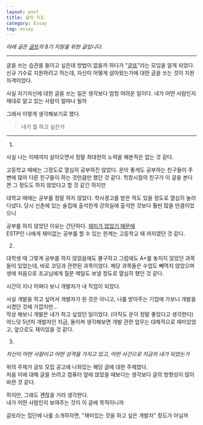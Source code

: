 ```yaml
---
layout: post
title: 삶의 지도
category: Essay
tag: essay
---
```


*아래 글은 [글또](http://bit.ly/geultto)의 8기 지원을 위한 글입니다.*

---

글을 쓰는 습관을 들이고 싶은데 방법이 없을까 하다가 "[글또](http://bit.ly/geultto)"라는 모임을 알게 되었다.  
신규 기수로 지원하려고 하는데, 자신이 어떻게 살아왔는가에 대한 글을 쓰는 것이 지원자격이었다.

사실 자기자신에 대한 글을 쓰는 일은 생각보다 엄청 어려운 일이다. 내가 어떤 사람인지 제대로 알고 있는 사람이 얼마나 될까  

그래서 이렇게 생각해보기로 했다.

> 내가 뭘 하고 싶은가

---

1.

사실 나는 이때까지 살아오면서 정말 최대한의 노력을 해본적은 없는 것 같다.

고등학교 때에는 그정도로 열심히 공부하진 않았다. 운이 좋게도 공부하는 친구들이 주변에 많아 다른 친구들이 하는 것만큼만 했던 것 같다. 학창시절의 친구가 이 글을 본다면 그 정도도 하지 않았다고 할 것 같긴 하지만

대학교 때에는 공부를 정말 하지 않았다. 학사경고를 받은 적도 있을 정도로 열심히 놀러 다녔다. 당시 신촌에 있는 술집에 출석한게 강의실에 출석한 것보다 훨씬 많을 만큼이었으니

공부를 하지 않았던 이유는 간단하다. <u>재미가 없었기 때문에</u>  
ESTP인 나에게 재미없는 공부를 할 수 있는 한계는 고등학교 때 까지였던 것 같다.

2.

대학생 때 그렇게 공부를 하지 않았음에도 불구하고 그럼에도 A+를 놓치지 않았던 과목들이 있었는데, 바로 코딩과 관련된 과목이었다. 해당 과목들은 수업도 빼먹지 않았으며 생애 처음으로 조교님에게 질문 메일도 보낼 정도로 열심히 했던 것 같다.  

시간이 지나 어쩌다 보니 개발자가 내 직업이 되었다.  

사실 개발을 하고 싶어서 개발자가 된 것은 아니고, 나를 받아주는 기업에 가보니 개발을 시켰던 것에 가깝지만...  
막상 해보니 개발은 내가 하고 싶었던 일이었다. (아직도 운이 정말 좋았다고 생각한다)  
어느덧 5년차 개발자인 지금, 돌이켜 생각해보면 개발 관련 업무는 대체적으로 재미있었고, 앞으로도 재미있을 것 같다.

3.

*자신이 어떤 사람이고 어떤 성격을 가지고 있고, 어떤 사건으로 지금의 내가 되었는가*

위의 주제가 글또 모집 공고에 나와있는 해당 글에 대한 주제였다.  
처음 이에 대해 글을 쓰려고 컴퓨터 앞에 앉았을 때보다는 생각보다 글의 방향성이 많이 바뀐 것 같다.

하지만, 그래도 괜찮을 거라 생각한다.  
내가 어떤 사람인지 보여주는 것이 이 글에 목적이니까  

글또라는 집단에 나를 소개하자면, "재미있는 것을 하고 싶은 개발자" 정도가 아닐까
